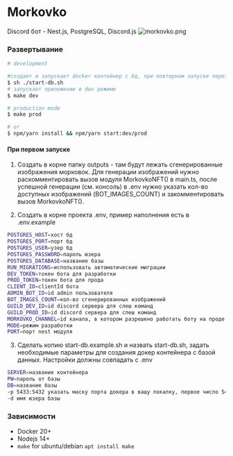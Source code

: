 # Morkovko
Discord бот - Nest.js, PostgreSQL, Discord.js
![morkovko.png](https://aspectro.pw/img/morkovko_github.png)
### Развертывание
```bash
# development

#создает и запускает docker контейнер с бд, при повторном запуске перезатирает существующий
$ sh ./start-db.sh
# запускает приложение в dev режиме
$ make dev

# production mode
$ make prod

# or
$ npm/yarn install && npm/yarn start:dev/prod
```

#### При первом запуске
1. Создать в корне папку outputs - там будут лежать сгенерированные изображения морковок. Для генерации изображений нужно раскомментировать вызов модуля MorkovkoNFT() в main.ts, после успешной генерации (см. консоль) в .env нужно указать кол-во доступных изображений (BOT_IMAGES_COUNT) и закомментировать вызов MorkovkoNFT().

2. Создать в корне проекта .env, пример наполнения есть в .env.example
```bash
POSTGRES_HOST=хост бд
POSTGRES_PORT=порт бд
POSTGRES_USER=узер бд
POSTGRES_PASSWORD=пароль юзера
POSTGRES_DATABASE=название базы
RUN_MIGRATIONS=использовать автоматические миграции
DEV_TOKEN=токен бота для разработки
PROD_TOKEN=токен бота для прода
CLIENT_ID=clientId бота
ADMIN_BOT_ID=id admin пользователя
BOT_IMAGES_COUNT=кол-во сгенерированных изображений
GUILD_DEV_ID=id discord сервера для слеш команд
GUILD_PROD_ID=id discord сервера для слеш команд
MORKOVKO_CHANNEL=id канала, в котором разрешено работать боту на проде
MODE=режим разработки
PORT=порт nest модуля
```

3. Сделать копию start-db.example.sh и назвать start-db.sh, задать необходимые параметры для создания докер контейнера с базой данных. Настройки должны совпадать с .env
```bash
SERVER=название контейнера
PW=пароль от базы
DB=название базы
-p 5433:5432 указать маску порта докера в вашу локалку, первое число 5433, 5432 это порт postgresql
-d имя юзера базы
```

### Зависимости
- Docker 20+
- Nodejs 14+
- ```make``` for ubuntu/debian ```apt install make```